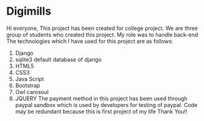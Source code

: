 # Digimills
Hi everyone, This project has been created for college project. We are three group of students who created this project. My role was to handle back-end 
The technologies which I have used for this project are as follows:
  1. Django
  2. sqlite3 default database of django
  3. HTML5
  4. CSS3
  5. Java Script
  6. Bootstrap
  7. Owl carosoul
  8. JQUERY
 The payment method in this project has been used through paypal sandbox which is used by developers for testing of paypal.
 Code may be redundant because this is first project of my life
 Thank You!!
